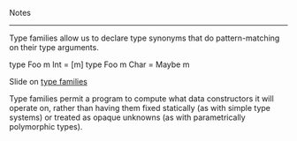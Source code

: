 Notes
_________

Type families allow us to declare type synonyms that do pattern-matching on their type arguments.

  type Foo m Int = [m]
  type Foo m Char = Maybe m

Slide on [type families](https://cdepillabout.github.io/haskell-type-families-presentation)

Type families permit a program to compute what data constructors it will operate on, rather than having them fixed statically (as with simple type systems) or treated as opaque unknowns (as with parametrically polymorphic types).
